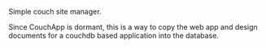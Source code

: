 Simple couch site manager.

Since CouchApp is dormant, this is a way to copy the web app and design
documents for a couchdb based application into the database.
